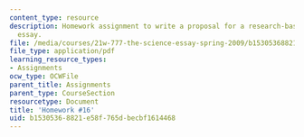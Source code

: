 ```yaml
---
content_type: resource
description: Homework assignment to write a proposal for a research-based science
  essay.
file: /media/courses/21w-777-the-science-essay-spring-2009/b15305368821e58f765dbecbf1614468_MIT21W_777s09_assn15_hw16.pdf
file_type: application/pdf
learning_resource_types:
- Assignments
ocw_type: OCWFile
parent_title: Assignments
parent_type: CourseSection
resourcetype: Document
title: 'Homework #16'
uid: b1530536-8821-e58f-765d-becbf1614468
---
```

